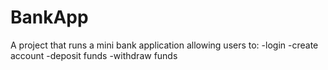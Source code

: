# BankApp

A project that runs a mini bank application allowing users to:
-login
-create account
-deposit funds
-withdraw funds
